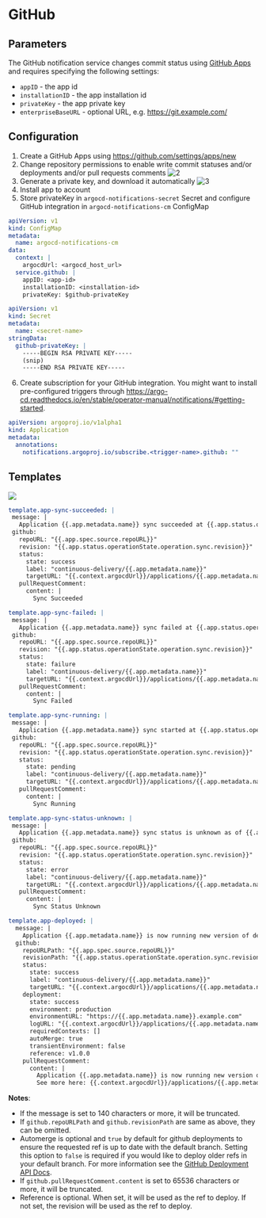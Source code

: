 # GitHub

## Parameters

The GitHub notification service changes commit status using [GitHub Apps](https://docs.github.com/en/developers/apps) and requires specifying the following settings:

- `appID` - the app id
- `installationID` - the app installation id
- `privateKey` - the app private key
- `enterpriseBaseURL` - optional URL, e.g. https://git.example.com/

## Configuration

1. Create a GitHub Apps using https://github.com/settings/apps/new
1. Change repository permissions to enable write commit statuses and/or deployments and/or pull requests comments
   ![2](https://user-images.githubusercontent.com/18019529/108397381-3ca57980-725b-11eb-8d17-5b8992dc009e.png)
1. Generate a private key, and download it automatically
   ![3](https://user-images.githubusercontent.com/18019529/108397926-d4a36300-725b-11eb-83fe-74795c8c3e03.png)
1. Install app to account
1. Store privateKey in `argocd-notifications-secret` Secret and configure GitHub integration
   in `argocd-notifications-cm` ConfigMap

```yaml
apiVersion: v1
kind: ConfigMap
metadata:
  name: argocd-notifications-cm
data:
  context: |
    argocdUrl: <argocd_host_url>
  service.github: |
    appID: <app-id>
    installationID: <installation-id>
    privateKey: $github-privateKey
```

```yaml
apiVersion: v1
kind: Secret
metadata:
  name: <secret-name>
stringData:
  github-privateKey: |
    -----BEGIN RSA PRIVATE KEY-----
    (snip)
    -----END RSA PRIVATE KEY-----
```

6. Create subscription for your GitHub integration. You might want to install pre-configured triggers through https://argo-cd.readthedocs.io/en/stable/operator-manual/notifications/#getting-started.

```yaml
apiVersion: argoproj.io/v1alpha1
kind: Application
metadata:
  annotations:
    notifications.argoproj.io/subscribe.<trigger-name>.github: ""
```

## Templates

![](https://user-images.githubusercontent.com/18019529/108520497-168ce180-730e-11eb-93cb-b0b91f99bdc5.png)

```yaml
template.app-sync-succeeded: |
 message: |
   Application {{.app.metadata.name}} sync succeeded at {{.app.status.operationState.finishedAt}}.
 github:
   repoURL: "{{.app.spec.source.repoURL}}"
   revision: "{{.app.status.operationState.operation.sync.revision}}"
   status:
     state: success
     label: "continuous-delivery/{{.app.metadata.name}}"
     targetURL: "{{.context.argocdUrl}}/applications/{{.app.metadata.name}}?operation=true"
   pullRequestComment:
     content: |
       Sync Succeeded

template.app-sync-failed: |
 message: |
   Application {{.app.metadata.name}} sync failed at {{.app.status.operationState.finishedAt}}.
 github:
   repoURL: "{{.app.spec.source.repoURL}}"
   revision: "{{.app.status.operationState.operation.sync.revision}}"
   status:
     state: failure
     label: "continuous-delivery/{{.app.metadata.name}}"
     targetURL: "{{.context.argocdUrl}}/applications/{{.app.metadata.name}}?operation=true"
   pullRequestComment:
     content: |
       Sync Failed

template.app-sync-running: |
 message: |
   Application {{.app.metadata.name}} sync started at {{.app.status.operationState.startedAt}}.
 github:
   repoURL: "{{.app.spec.source.repoURL}}"
   revision: "{{.app.status.operationState.operation.sync.revision}}"
   status:
     state: pending
     label: "continuous-delivery/{{.app.metadata.name}}"
     targetURL: "{{.context.argocdUrl}}/applications/{{.app.metadata.name}}?operation=true"
   pullRequestComment:
     content: |
       Sync Running

template.app-sync-status-unknown: |
 message: |
   Application {{.app.metadata.name}} sync status is unknown as of {{.app.status.operationState.finishedAt}}.
 github:
   repoURL: "{{.app.spec.source.repoURL}}"
   revision: "{{.app.status.operationState.operation.sync.revision}}"
   status:
     state: error
     label: "continuous-delivery/{{.app.metadata.name}}"
     targetURL: "{{.context.argocdUrl}}/applications/{{.app.metadata.name}}?operation=true"
   pullRequestComment:
     content: |
       Sync Status Unknown

template.app-deployed: |
  message: |
    Application {{.app.metadata.name}} is now running new version of deployments manifests.
  github:
    repoURLPath: "{{.app.spec.source.repoURL}}"
    revisionPath: "{{.app.status.operationState.operation.sync.revision}}"
    status:
      state: success
      label: "continuous-delivery/{{.app.metadata.name}}"
      targetURL: "{{.context.argocdUrl}}/applications/{{.app.metadata.name}}?operation=true"
    deployment:
      state: success
      environment: production
      environmentURL: "https://{{.app.metadata.name}}.example.com"
      logURL: "{{.context.argocdUrl}}/applications/{{.app.metadata.name}}?operation=true"
      requiredContexts: []
      autoMerge: true
      transientEnvironment: false
      reference: v1.0.0
    pullRequestComment:
      content: |
        Application {{.app.metadata.name}} is now running new version of deployments manifests.
        See more here: {{.context.argocdUrl}}/applications/{{.app.metadata.name}}?operation=true
```

**Notes**:

- If the message is set to 140 characters or more, it will be truncated.
- If `github.repoURLPath` and `github.revisionPath` are same as above, they can be omitted.
- Automerge is optional and `true` by default for github deployments to ensure the requested ref is up to date with the default branch.
  Setting this option to `false` is required if you would like to deploy older refs in your default branch.
  For more information see the [GitHub Deployment API Docs](https://docs.github.com/en/rest/deployments/deployments?apiVersion=2022-11-28#create-a-deployment).
- If `github.pullRequestComment.content` is set to 65536 characters or more, it will be truncated.
- Reference is optional. When set, it will be used as the ref to deploy. If not set, the revision will be used as the ref to deploy.

